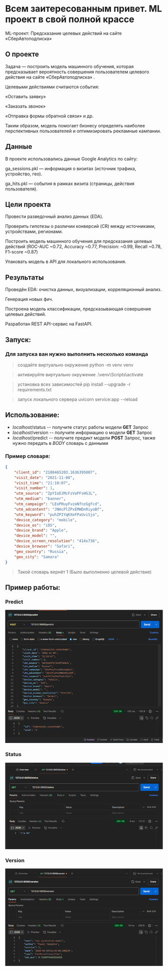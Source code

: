 # Всем заитересованным привет. ML проект в свой полной крассе
ML-проект: Предсказание целевых действий на сайте «СберАвтоподписка»
## О проекте

Задача — построить модель машинного обучения, которая предсказывает вероятность совершения пользователем целевого действия на сайте «СберАвтоподписка»
.

Целевыми действиями считаются события:

«Оставить заявку»

«Заказать звонок»

«Отправка формы обратной связи» и др.

Таким образом, модель помогает бизнесу определять наиболее перспективных пользователей и оптимизировать рекламные кампании.

## Данные

В проекте использовались данные Google Analytics по сайту:

ga_sessions.pkl — информация о визитах (источник трафика, устройство, гео).

ga_hits.pkl — события в рамках визита (страницы, действия пользователя).

## Цели проекта

Провести разведочный анализ данных (EDA).

Проверить гипотезы о различии конверсий (CR) между источниками, устройствами, регионами.

Построить модель машинного обучения для предсказания целевых действий (ROC-AUC ~0.72, Accuracy ~0.77, Precision: ~0.99, Recall ~0.78, F1-score ~0.87)

Упаковать модель в API для локального использования.

## Результаты

Проведён EDA: очистка данных, визуализации, корреляционный анализ.

Генерация новых фич.

Построена модель классификации, предсказывающая совершение целевых действий.

Разработан REST API-сервис на FastAPI.

## Запуск:
### Для запуска ван нужно выполнить несколько команда 
> создайте виртуально окружение python -m venv venv

> активируйте виртуально окружение .\venv\Scripts\activate

> установка всех зависимостей pip install --upgrade -r requirements.txt

> запуск локального сервера uvicorn service:app --reload


## Использование:

*  _localhost_/status -- получите статус работы модели __GET__ Запрос
*  _localhost_/version -- получите информацию о модели __GET__ Запрос
*  _localhost_/predict -- получите предикт модели __POST__ Запрос, также нужно передать в _BODY_ словарь с данными

### Пример словаря:
```json
{
    "client_id": "2108465203.1636395007",
    "visit_date": "2021-11-08",
    "visit_time": "21:10:07",
    "visit_number": 1,
    "utm_source": "ZpYIoDJMcFzVoPFsHGJL",
    "utm_medium": "banner",
    "utm_campaign": "LEoPHuyFvzoNfnzGgfcd",
    "utm_adcontent": "JNHcPlZPxEMWDnRiyoBf",
    "utm_keyword": "puhZPIYqKXeFPaUviSjo",
    "device_category": "mobile",
    "device_os": "iOS",
    "device_brand": "Apple",
    "device_model": "",
    "device_screen_resolution": "414x736",
    "device_browser": "Safari",
    "geo_country": "Russia",
    "geo_city": "Samara"
}
```

> Такой словарь вернёт 1 (Было выполненно целевой действие)

## Пример работы:

### Predict

![Компьютер](img/predict.png)

### Status

![Компьютер](img/status.png)

### Version

![Компьютер](img/version.png)